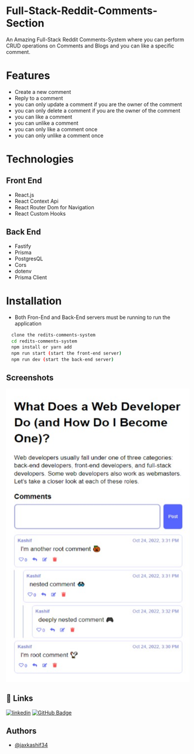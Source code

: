 # Full-Stack-Reddit-Comments-Section

An Amazing Full-Stack Reddit Comments-System where you can perform CRUD operations on Comments and Blogs and you can like a specific comment.

# Features
- Create a new comment
- Reply to a comment
- you can only update a comment if you are the owner of the comment
- you can only delete a comment if you are the owner of the comment
- you can like a comment
- you can unlike a comment
- you can only like a comment once
- you can only unlike a comment once
# Technologies
## Front End
- React.js
- React Context Api
- React Router Dom for Navigation
- React Custom Hooks
## Back End
- Fastify  
- Prisma
- PostgresQL
- Cors
- dotenv
- Prisma Client

# Installation
 - Both Fron-End and Back-End servers must be running to run the application

```bash
  clone the redits-comments-system
  cd redits-comments-system
  npm install or yarn add
  npm run start (start the front-end server)
  npm run dev (start the back-end server)
```

## Screenshots
<img src="./image.jpeg" width="500" height="800"/>

## 🔗 Links

[![linkedin](https://img.shields.io/badge/linkedin-0A66C2?style=for-the-badge&logo=linkedin&logoColor=white)](https://www.linkedin.com/in/kashif-ali-ba8241196/)
[![GitHub Badge](https://img.shields.io/badge/-jaxkashif34-black?style=flat-square&logo=github&logoColor=white&link=https://github.com/jaxkashif34)](https://github.com/jaxkashif34)


## Authors

- [@jaxkashif34](https://github.com/jaxkashif34)